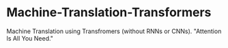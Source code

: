 # Machine-Translation-Transformers
Machine Translation using Transfromers (without RNNs or CNNs). "Attention Is All You Need."
